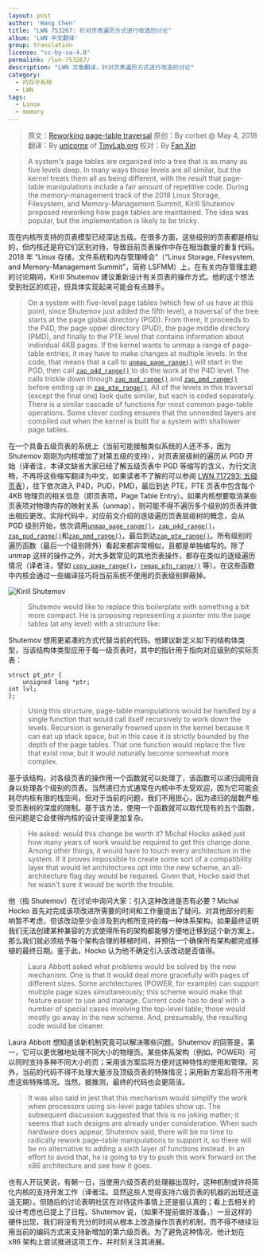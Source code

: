 ```yaml
---
layout: post
author: 'Wang Chen'
title: "LWN 753267: 针对页表遍历方式进行改造的讨论"
album: 'LWN 中文翻译'
group: translation
license: "cc-by-sa-4.0"
permalink: /lwn-753267/
description: "LWN 文章翻译，针对页表遍历方式进行改造的讨论"
category:
  - 内存子系统
  - LWN
tags:
  - Linux
  - memory
---
```


> 原文：[Reworking page-table traversal](https://lwn.net/Articles/753267/)
> 原创：By corbet @ May 4, 2018
> 翻译：By [unicornx](https://github.com/unicornx) of [TinyLab.org][1]
> 校对：By [Fan Xin](https://github.com/fan-xin)

> A system's page tables are organized into a tree that is as many as five levels deep. In many ways those levels are all similar, but the kernel treats them all as being different, with the result that page-table manipulations include a fair amount of repetitive code. During the memory-management track of the 2018 Linux Storage, Filesystem, and Memory-Management Summit, Kirill Shutemov proposed reworking how page tables are maintained. The idea was popular, but the implementation is likely to be tricky.

现在内核所支持的页表模型已经深达五级。在很多方面，这些级别的页表都是相似的，但内核还是将它们区别对待，导致目前页表操作中存在相当数量的重复代码。2018 年 “Linux 存储，文件系统和内存管理峰会”（“Linux Storage, Filesystem, and Memory-Management Summit”，简称 LSFMM）上，在有关内存管理主题的讨论期间，Kirill Shutemov 建议重新设计有关页表的操作方式。他的这个想法受到社区的欢迎，但具体实现起来可能会有点棘手。

> On a system with five-level page tables (which few of us have at this point, since Shutemov just added the fifth level), a traversal of the tree starts at the page global directory (PGD). From there, it proceeds to the P4D, the page upper directory (PUD), the page middle directory (PMD), and finally to the PTE level that contains information about individual 4KB pages. If the kernel wants to unmap a range of page-table entries, it may have to make changes at multiple levels. In the code, that means that a call to [`unmap_page_range()`](https://elixir.bootlin.com/linux/latest/source/mm/memory.c#L1496) will start in the PGD, then call [`zap_p4d_range()`](https://elixir.bootlin.com/linux/latest/source/mm/memory.c#L1477) to do the work at the P4D level. The calls trickle down through [`zap_pud_range()`](https://elixir.bootlin.com/linux/latest/source/mm/memory.c#L1448) and [`zap_pmd_range()`](https://elixir.bootlin.com/linux/latest/source/mm/memory.c#L1411) before ending up in [`zap_pte_range()`](https://elixir.bootlin.com/linux/latest/source/mm/memory.c#L1281). All of the levels in this traversal (except the final one) look quite similar, but each is coded separately. There is a similar cascade of functions for most common page-table operations. Some clever coding ensures that the unneeded layers are compiled out when the kernel is built for a system with shallower page tables.

在一个具备五级页表的系统上（当前可能接触类似系统的人还不多，因为 Shutemov 刚刚为内核增加了对第五级的支持），对页表层级树的遍历从 PGD 开始（译者注，本译文缺省大家已经了解五级页表中 PGD 等缩写的含义，为行文流畅，不再将这些缩写翻译为中文，如果读者不了解的可以参阅 [LWN 717293: 五级页表](/lwn-717293)），往下依次进入 P4D，PUD，PMD，最后到达 PTE，PTE 页表中包含每个 4KB 物理页的相关信息（即页表项，Page Table Entry）。如果内核想要取消某些页表项对物理内存的映射关系（unmap），则可能不得不遍历多个级别的页表并做出相应更改。实际代码中，对应前文介绍的逐级遍历页表层级树的概念，会从 PGD 级别开始，依次调用[`unmap_page_range()`](https://elixir.bootlin.com/linux/latest/source/mm/memory.c#L1496)，[`zap_p4d_range()`](https://elixir.bootlin.com/linux/latest/source/mm/memory.c#L1477)，[`zap_pud_range()`](https://elixir.bootlin.com/linux/latest/source/mm/memory.c#L1448)和[`zap_pmd_range()`](https://elixir.bootlin.com/linux/latest/source/mm/memory.c#L1411)，最后到达[`zap_pte_range()`](https://elixir.bootlin.com/linux/latest/source/mm/memory.c#L1281)。所有级别的遍历函数（最后一个级别除外）看起来都非常相似，且都是单独编写的。除了 unmap 这样的操作之外，对大多数常见的其他页表操作，都存在类似的逐级遍历情况（译者注，譬如 [`copy_page_range()`](https://elixir.bootlin.com/linux/latest/source/mm/memory.c#L1198)，[`remap_pfn_range()`](https://elixir.bootlin.com/linux/latest/source/mm/memory.c#L2095) 等）。在这些函数中内核会通过一些编译技巧将当前系统不使用的页表级别屏蔽掉。

![Kirill Shutemov](https://static.lwn.net/images/conf/2018/lsfmm/KirillShutemov2-sm.jpg)

> Shutemov would like to replace this boilerplate with something a bit more compact. He is proposing representing a pointer into the page tables (at any level) with a structure like:

Shutemov 想用更紧凑的方式代替当前的代码。他建议新定义如下的结构体类型，当该结构体类型应用于每一级页表时，其中的指针用于指向对应级别的实际页表：

    struct pt_ptr {
        unsigned long *ptr;
	int lvl;
    };

> Using this structure, page-table manipulations would be handled by a single function that would call itself recursively to work down the levels. Recursion is generally frowned upon in the kernel because it can eat up stack space, but in this case it is strictly bounded by the depth of the page tables. That one function would replace the five that exist now, but it would naturally become somewhat more complex.

基于该结构，对各级页表的操作用一个函数就可以处理了，该函数可以递归调用自身以处理各个级别的页表。当然递归方式通常在内核中不太受欢迎，因为它可能会耗尽内核有限的栈空间，但对于当前的问题，我们不用担心，因为递归的层数严格受页表树的深度的限制。基于该方法，使用一个函数就可以取代现有的五个函数，但问题是它会使得内核的设计变得更加复杂。

> He asked: would this change be worth it? Michal Hocko asked just how many years of work would be required to get this change done. Among other things, it would have to touch every architecture in the system. If it proves impossible to create some sort of a compatibility layer that would let architectures opt into the new scheme, an all-architecture flag day would be required. Given that, Hocko said that he wasn't sure it would be worth the trouble.

他（指 Shutemov）在讨论中询问大家：引入这种改进是否有必要？Michal Hocko 首先对完成该项改进所需要的时间和工作量提出了疑问。对其他部分的影响暂不考虑，但该改动至少会涉及到内核所支持的每一种体系架构。如果最终证明我们无法创建某种兼容的方式使得所有的架构都能够方便地迁移到这个新方案上，那么我们就必须给予每个架构合理的移植时间，并预估一个确保所有架构都完成移植的最终日期。鉴于此，Hocko 认为他不确定引入该改动是否值得。

> Laura Abbott asked what problems would be solved by the new mechanism. One is that it would deal more gracefully with pages of different sizes. Some architectures (POWER, for example) can support multiple page sizes simultaneously; this scheme would make that feature easier to use and manage. Current code has to deal with a number of special cases involving the top-level table; those would mostly go away in the new scheme. And, presumably, the resulting code would be cleaner.

Laura Abbott 想知道该新机制究竟可以解决哪些问题。Shutemov 的回答是，第一，它可以更优雅地处理不同大小的物理页。某些体系架构（例如，POWER）可以同时支持多种不同大小的页；采用该方案后将方便对这种特性的使用和管理。另外，当前的代码不得不处理大量涉及顶级页表的特殊情况；采用新方案后将不用考虑这些特殊情况。当然，据推测，最终的代码也会更简洁。

> It was also said in jest that this mechanism would simplify the work when processors using six-level page tables show up. The subsequent discussion suggested that this is no joking matter; it seems that such designs are already under consideration. When such hardware does appear, Shutemov said, there will be no time to radically rework page-table manipulations to support it, so there will be no alternative to adding a sixth layer of functions instead. In an effort to avoid that, he is going to try to push this work forward on the x86 architecture and see how it goes.

也有人开玩笑说，有朝一日，当使用六级页表的处理器出现时，这种机制或许将简化内核的支持开发工作（译者注。显然这些人觉得支持六级页表的机器的出现还遥遥无期）。但随后的讨论表明社区在对待这件事情上还是挺认真的；看上去相关的设计考虑也已提上了日程。Shutemov 说，（如果不提前做好准备，）一旦这样的硬件出现，我们将没有充分的时间从根本上改造操作页表的机制，而不得不继续沿用当前的编码方式来支持新增加的第六级页表。为了避免这种情况，他计划在 x86 架构上尝试推进这项工作，并时刻关注其进展。

[1]: http://tinylab.org
